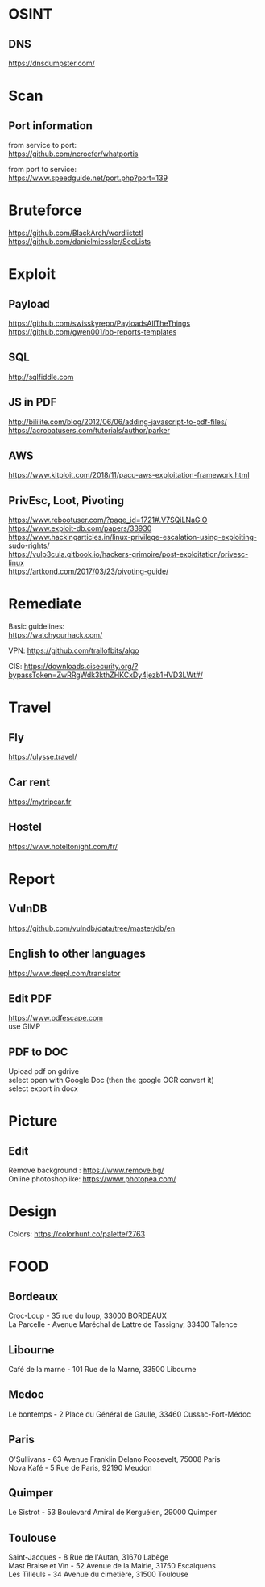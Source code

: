 # OSINT
## DNS
https://dnsdumpster.com/

# Scan

## Port information
from service to port:  
https://github.com/ncrocfer/whatportis

from port to service:  
https://www.speedguide.net/port.php?port=139

# Bruteforce
https://github.com/BlackArch/wordlistctl  
https://github.com/danielmiessler/SecLists  

# Exploit
## Payload
https://github.com/swisskyrepo/PayloadsAllTheThings  
https://github.com/gwen001/bb-reports-templates  

## SQL
http://sqlfiddle.com  

## JS in PDF
http://bililite.com/blog/2012/06/06/adding-javascript-to-pdf-files/  
https://acrobatusers.com/tutorials/author/parker

## AWS
https://www.kitploit.com/2018/11/pacu-aws-exploitation-framework.html

## PrivEsc, Loot, Pivoting
https://www.rebootuser.com/?page_id=1721#.V7SQiLNaGlO  
https://www.exploit-db.com/papers/33930  
https://www.hackingarticles.in/linux-privilege-escalation-using-exploiting-sudo-rights/  
https://vulp3cula.gitbook.io/hackers-grimoire/post-exploitation/privesc-linux  
https://artkond.com/2017/03/23/pivoting-guide/  

# Remediate
Basic guidelines:   
https://watchyourhack.com/  

VPN: https://github.com/trailofbits/algo  
  
CIS: https://downloads.cisecurity.org/?bypassToken=ZwRRgWdk3kthZHKCxDy4jezb1HVD3LWt#/  

# Travel
## Fly
https://ulysse.travel/  

## Car rent
https://mytripcar.fr  

## Hostel
https://www.hoteltonight.com/fr/  

# Report
## VulnDB
https://github.com/vulndb/data/tree/master/db/en

## English to other languages
https://www.deepl.com/translator

## Edit PDF
https://www.pdfescape.com  
use GIMP  

## PDF to DOC
Upload pdf on gdrive  
select open with Google Doc (then the google OCR convert it)  
select export in docx  

# Picture
## Edit
Remove background : https://www.remove.bg/  
Online photoshoplike: https://www.photopea.com/  

# Design
Colors: https://colorhunt.co/palette/2763  

# FOOD

## Bordeaux
Croc-Loup - 35 rue du loup, 33000 BORDEAUX  
La Parcelle - Avenue Maréchal de Lattre de Tassigny, 33400 Talence  

## Libourne
Café de la marne - 101 Rue de la Marne, 33500 Libourne  

## Medoc
Le bontemps - 2 Place du Général de Gaulle, 33460 Cussac-Fort-Médoc  

## Paris
O'Sullivans - 63 Avenue Franklin Delano Roosevelt, 75008 Paris  
Nova Kafé - 5 Rue de Paris, 92190 Meudon  

## Quimper
Le Sistrot - 53 Boulevard Amiral de Kerguélen, 29000 Quimper  

## Toulouse
Saint-Jacques - 8 Rue de l'Autan, 31670 Labège  
Mast Braise et Vin - 52 Avenue de la Mairie, 31750 Escalquens  
Les Tilleuls - 34 Avenue du cimetière, 31500 Toulouse  
